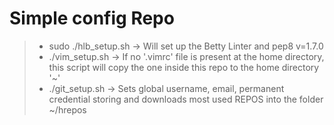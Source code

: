 # Simple config Repo
> - sudo  ./hlb_setup.sh -> Will set up the Betty Linter and pep8 v=1.7.0
> - ./vim_setup.sh       -> If no '.vimrc' file is present at the home directory,
    this script will copy the one inside this repo to the home directory '~'
> - ./git_setup.sh       -> Sets global username, email, permanent credential storing and downloads most used REPOS into the folder ~/hrepos 
